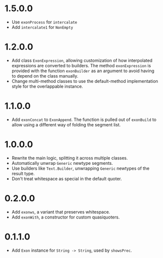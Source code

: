 # 1.5.0.0

* Use `exonProcess` for `intercalate`
* Add `intercalate1` for `NonEmpty`

# 1.2.0.0

* Add class `ExonExpression`, allowing customization of how interpolated expressions are converted to builders.
  The method `exonExpression` is provided with the function `exonBuilder` as an argument to avoid having to depend on
  the class manually.
* Change multi-method classes to use the default-method implementation style for the overlappable instance.

# 1.1.0.0

* Add `exonConcat` to `ExonAppend`. The function is pulled out of `exonBuild` to allow using a different way of folding
  the segment list.

# 1.0.0.0

* Rewrite the main logic, splitting it across multiple classes.
* Automatically unwrap `Generic` newtype segments.
* Use builders like `Text.Builder`, unwrapping `Generic` newtypes of the result type.
* Don't treat whitespace as special in the default quoter.

# 0.2.0.0

* Add `exonws`, a variant that preserves whitespace.
* Add `exonWith`, a constructor for custom quasiquoters.

# 0.1.1.0

* Add `Exon` instance for `String -> String`, used by `showsPrec`.
